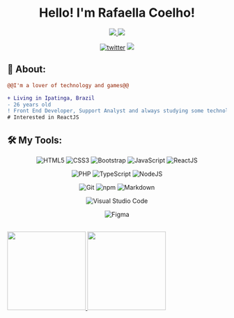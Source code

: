 <h1 align="center">
  Hello! I'm Rafaella Coelho!
</h1>

<p align="center">
  <a target="_blank" href="https://www.instagram.com/irafaellacoelho"><img src="https://img.shields.io/badge/Instagram-E4405F?style=for-the-badge&logo=instagram&logoColor=white">
  </a>  
  <a target="_blank" href="https://www.linkedin.com/in/rafaella-coelho">
    <img src="https://img.shields.io/badge/LinkedIn-307cc5?style=for-the-badge&logo=linkedin&logoColor=white&color=004182"/>
  </a>
</p>

<div align="center">
<a href="https://github/rafaellacoelho"><img alt="twitter" src="https://img.shields.io/github/followers/rafaellacoelho?color=181717&logo=github&style=for-the-badge&label=github" /></a>
  <img src="https://komarev.com/ghpvc/?username=rafaellacoelho&style=for-the-badge&color=32325D"/>
</div>

## **🧐 About:**

```diff
@@I'm a lover of technology and games@@

+ Living in Ipatinga, Brazil
- 26 years old
! Front End Developer, Support Analyst and always studying some technology
# Interested in ReactJS
```

## 🛠 **My Tools:**

<div align="center">
  
![HTML5](https://img.shields.io/badge/html5-%23E34F26.svg?style=for-the-badge&logo=html5&logoColor=white)
![CSS3](https://img.shields.io/badge/css3-%231572B6.svg?style=for-the-badge&logo=css3&logoColor=white)
![Bootstrap](https://img.shields.io/badge/bootstrap-%23563D7C.svg?style=for-the-badge&logo=bootstrap&logoColor=white)
![JavaScript](https://img.shields.io/badge/javascript-%23323330.svg?style=for-the-badge&logo=javascript&logoColor=%23F7DF1E)
![ReactJS](https://img.shields.io/badge/react-C.svg?style=for-the-badge&logo=react&color=282C34)

![PHP](https://img.shields.io/badge/php-%23323330.svg?style=for-the-badge&logo=php&logoColor=FFFFFF&color=7A86B8)
![TypeScript](https://img.shields.io/badge/typescript-%23323330.svg?style=for-the-badge&logo=typescript&logoColor=FFFFFF&color=2F74C0)
![NodeJS](https://img.shields.io/badge/node.js-6DA55F?style=for-the-badge&logo=node.js&logoColor=white)

![Git](https://img.shields.io/badge/git-%23F05033.svg?style=for-the-badge&logo=git&logoColor=white)
![npm](https://img.shields.io/badge/npm-6DA55F?style=for-the-badge&logo=npm&logoColor=white&color=000)
![Markdown](https://img.shields.io/badge/markdown-C.svg?style=for-the-badge&logo=markdown&color=000)

![Visual Studio Code](https://img.shields.io/badge/Visual%20Studio%20Code-0078d7.svg?style=for-the-badge&logo=visual-studio-code&logoColor=white)
  
![Figma](https://img.shields.io/badge/figma-C.svg?style=for-the-badge&logo=figma&color=fff)
</div>

<br>

<div>
  <a href="https://github.com/rafaellacoelho">
  <img height="180em" src="https://github-readme-stats.vercel.app/api?username=rafaellacoelho&show_icons=true&theme=tokyonight&include_all_commits=true&count_private=true"/>
  <img height="180em" src="https://github-readme-stats.vercel.app/api/top-langs/?username=rafaellacoelho&layout=compact&langs_count=6&theme=tokyonight"/>
</div>
